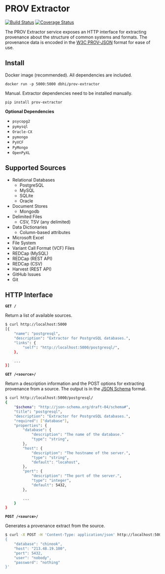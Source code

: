 # PROV Extractor

[![Build Status](https://travis-ci.org/chop-dbhi/prov-extractor.svg?branch=master)](https://travis-ci.org/chop-dbhi/origins-extractor-service) [![Coverage Status](https://img.shields.io/coveralls/chop-dbhi/prov-extractor.svg)](https://coveralls.io/r/chop-dbhi/prov-extractor)

The PROV Extractor service exposes an HTTP interface for extracting provenance about the structure of common systems and formats. The provenance data is encoded in the [W3C PROV-JSON](http://www.w3.org/Submission/2013/SUBM-prov-json-20130424/) format for ease of use.

## Install

Docker image (recommended). All dependencies are included.

```
docker run -p 5000:5000 dbhi/prov-extractor
```

Manual. Extractor dependencies need to be installed manually.

```
pip install prov-extractor
```

**Optional Dependencies**

- `psycopg2`
- `pymysql`
- `Oracle-CX`
- `pymongo`
- `PyVCF`
- `PyMongo`
- `OpenPyXL`

## Supported Sources

- Relational Databases
    - PostgreSQL
    - MySQL
    - SQLite
    - Oracle
- Document Stores
    - Mongodb
- Delimited Files
    - CSV, TSV (any delimited)
- Data Dictionaries
    - Column-based attributes
- Microsoft Excel
- File System
- Variant Call Format (VCF) Files
- REDCap (MySQL)
- REDCap (REST API)
- REDCap (CSV)
- Harvest (REST API)
- GitHub Issues
- Git

## HTTP Interface

**`GET /`**

Return a list of available sources.

```bash
$ curl http://localhost:5000
[{
    "name": "postgresql",
    "description": "Extractor for PostgreSQL databases.",
    "links": {
        "self": "http://localhost:5000/postgresql/",
    },

    ...
}]

```

**`GET /<source>/`**

Return a description information and the POST options for extracting provenance from a source. The output is in the [JSON Schema](http://json-schema.org/) format.

```bash
$ curl http://localhost:5000/postgresql/
{
    "$schema": "http://json-schema.org/draft-04/schema#",
    "title": "postgresql",
    "description": "Extractor for PostgreSQL databases.",
    "required": ["database"],
    "properties": {
        "database": {
            "description": "The name of the database."
            "type": "string",
        },
        "host": {
            "description": "The hostname of the server.",
            "type": "string",
            "default": "locahost",
        },
        "port": {
            "description": "The port of the server.",
            "type": "integer",
            "default": 5432,
        },

        ...
    }
}
```

**`POST /<source>/`**

Generates a provenance extract from the source.

```bash
$ curl -X POST -H 'Content-Type: application/json' http://localhost:5000/postgresql/ -d '
{
    "database": "chinook",
    "host": "213.48.19.100",
    "port": 5432,
    "user": "nobody",
    "password": "nothing"
}'
```
